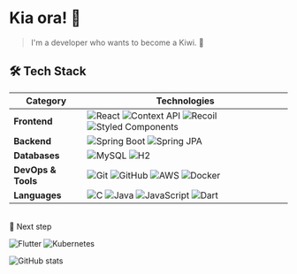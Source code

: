 # Kia ora! 🥝

> I'm a developer who wants to become a Kiwi. 🤣

## 🛠 Tech Stack

| Category        | Technologies                                                                 |
|----------------|-------------------------------------------------------------------------------|
| **Frontend**    | ![React](https://img.shields.io/badge/React-61DAFB?style=for-the-badge&logo=react&logoColor=black) ![Context API](https://img.shields.io/badge/Context--API-61DAFB?style=for-the-badge&logo=react&logoColor=black) ![Recoil](https://img.shields.io/badge/Recoil-3578E5?style=for-the-badge&logo=recoil&logoColor=white) ![Styled Components](https://img.shields.io/badge/Styled--Components-DB7093?style=for-the-badge&logo=styled-components&logoColor=white) |
| **Backend**     | ![Spring Boot](https://img.shields.io/badge/Spring%20Boot-6DB33F?style=for-the-badge&logo=spring-boot&logoColor=white) ![Spring JPA](https://img.shields.io/badge/Spring%20JPA-6DB33F?style=for-the-badge&logo=spring&logoColor=white) |
| **Databases**   | ![MySQL](https://img.shields.io/badge/MySQL-4479A1?style=for-the-badge&logo=mysql&logoColor=white) ![H2](https://img.shields.io/badge/H2%20Database-004d7c?style=for-the-badge&logo=data&logoColor=white) |
| **DevOps & Tools** | ![Git](https://img.shields.io/badge/Git-F05032?style=for-the-badge&logo=git&logoColor=white) ![GitHub](https://img.shields.io/badge/GitHub-181717?style=for-the-badge&logo=github&logoColor=white) ![AWS](https://img.shields.io/badge/AWS-FF9900?style=for-the-badge&logo=amazon-aws&logoColor=white) ![Docker](https://img.shields.io/badge/Docker-2496ED?style=for-the-badge&logo=docker&logoColor=white) |
| **Languages**   | ![C](https://img.shields.io/badge/C-A8B9CC?style=for-the-badge&logo=c&logoColor=black) ![Java](https://img.shields.io/badge/Java-007396?style=for-the-badge&logo=java&logoColor=white) ![JavaScript](https://img.shields.io/badge/JavaScript-F7DF1E?style=for-the-badge&logo=javascript&logoColor=black) ![Dart](https://img.shields.io/badge/Dart-0175C2?style=for-the-badge&logo=dart&logoColor=white) |  


<br> 💭 Next step

![Flutter](https://img.shields.io/badge/Flutter-02569B?style=for-the-badge&logo=flutter&logoColor=white)
![Kubernetes](https://img.shields.io/badge/Kubernetes-326CE5?style=for-the-badge&logo=kubernetes&logoColor=white)


![GitHub stats](https://github-readme-stats.vercel.app/api?username=developowl&show_icons=true&theme=material-palenight)

<!-- ![Top Langs](https://github-readme-stats.vercel.app/api/top-langs/?username=developowl&theme=material-palenight)
